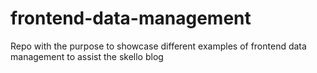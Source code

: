 # frontend-data-management
Repo with the purpose to showcase different examples of frontend data management to assist the skello blog
